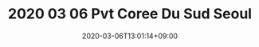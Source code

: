 ---
title: "2020 03 06 Pvt Coree Du Sud Seoul"
date: "2020-03-06T13:01:14+09:00"
draft: true
thumbnail: "https://images.crokmou.com/"
categories:
  - ""
tags:
  - ""
description: ""
---